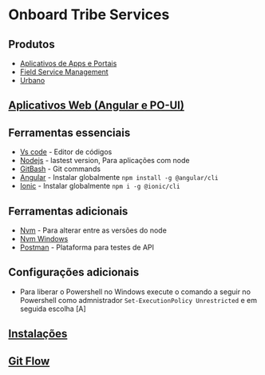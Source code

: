 # Onboard Tribe Services

## Produtos

- [Aplicativos de Apps e Portais](./products/APPS_PORTAIS.md)
- [Field Service Management](./products/FSM.md)
- [Urbano](./products/URBANO.md)

## [Aplicativos Web (Angular e PO-UI)](./APP_WEB.md)

## Ferramentas essenciais

- [Vs code](https://code.visualstudio.com/download) - Editor de códigos
- [Nodejs](https://nodejs.org/en) - lastest version, Para aplicações com node
- [GitBash](https://git-scm.com/downloads) - Git commands
- [Angular](https://angular.io/cli) - Instalar globalmente `npm install -g @angular/cli`
- [Ionic](https://ionicframework.com/) - Instalar globalmente `npm i -g @ionic/cli`

## Ferramentas adicionais

- [Nvm](https://github.com/nvm-sh/nvm#installation-and-update) - Para alterar entre as versões do node
- [Nvm Windows](https://github.com/coreybutler/nvm-windows/releases)
- [Postman](https://www.postman.com/downloads/) - Plataforma para testes de API

## Configurações adicionais

- Para liberar o Powershell no Windows execute o comando a seguir no Powershell como admnistrador `Set-ExecutionPolicy Unrestricted` e em seguida escolha [A]
  
## [Instalações](./INSTALLS.md)

## [Git Flow](./GIT_FLOW.md)
